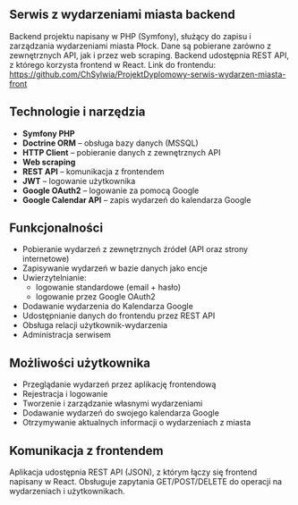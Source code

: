 ## Serwis z wydarzeniami miasta backend
Backend projektu napisany w PHP (Symfony), służący do zapisu i zarządzania wydarzeniami miasta Płock. Dane są pobierane zarówno z zewnętrznych API, jak i przez web scraping. Backend udostępnia REST API, z którego korzysta frontend w React. Link do frontendu: https://github.com/ChSylwia/ProjektDyplomowy-serwis-wydarzen-miasta-front

## Technologie i narzędzia
- **Symfony PHP**
- **Doctrine ORM** – obsługa bazy danych (MSSQL)
- **HTTP Client** – pobieranie danych z zewnętrznych API
- **Web scraping**
- **REST API** – komunikacja z frontendem
- **JWT** – logowanie użytkownika
- **Google OAuth2** – logowanie za pomocą Google
- **Google Calendar API** – zapis wydarzeń do kalendarza Google

## Funkcjonalności
- Pobieranie wydarzeń z zewnętrznych źródeł (API oraz strony internetowe)
- Zapisywanie wydarzeń w bazie danych jako encje
- Uwierzytelnianie:
  - logowanie standardowe (email + hasło)
  - logowanie przez Google OAuth2
- Dodawanie wydarzenia do Kalendarza Google
- Udostępnianie danych do frontendu przez REST API
- Obsługa relacji użytkownik-wydarzenia
- Administracja serwisem

## Możliwości użytkownika
- Przeglądanie wydarzeń przez aplikację frontendową
- Rejestracja i logowanie
- Tworzenie i zarządzanie własnymi wydarzeniami
- Dodawanie wydarzeń do swojego kalendarza Google
- Otrzymywanie aktualnych informacji o wydarzeniach z miasta

## Komunikacja z frontendem
Aplikacja udostępnia REST API (JSON), z którym łączy się frontend napisany w React. Obsługuje zapytania GET/POST/DELETE do operacji na wydarzeniach i użytkownikach.
